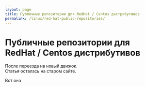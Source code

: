 ```yaml
---
layout: page
title: Публичные репозитории для RedHat / Centos дистрибутивов
permalink: /linux/red-hat-public-repositories/
---
```



# Публичные репозитории для RedHat / Centos дистрибутивов


После переезда на новый движок.  
Статья осталась на старом сайте.

Вот она <a href="http://prev.sysadm.ru/linux/red-hat-public-repositories.php"></a>
